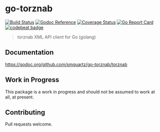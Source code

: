 # go-torznab
[![Build Status](https://travis-ci.org/smquartz/go-torznab.svg?branch=master)](https://travis-ci.org/smquartz/go-torznab)
[![Godoc Reference](https://godoc.org/github.com/smquartz/go-torznab/torznab?status.svg)](https://godoc.org/github.com/smquartz/go-torznab/torznab)
[![Coverage Status](https://coveralls.io/repos/github/smquartz/go-torznab/badge.svg?branch=master)](https://coveralls.io/github/smquartz/go-torznab?branch=master)
[![Go Report Card](https://goreportcard.com/badge/github.com/smquartz/go-torznab)](https://goreportcard.com/report/github.com/smquartz/go-torznab)
[![codebeat badge](https://codebeat.co/badges/89696c06-07b0-4c57-b357-2ac33a88c9d8)](https://codebeat.co/projects/github-com-smquartz-go-torznab-master)


> torznab XML API client for Go (golang)

## Documentation
https://godoc.org/github.com/smquartz/go-torznab/torznab

## Work in Progress
This package is a work in progress and should not be assumed to work at all, at present.

## Contributing
Pull requests welcome.
